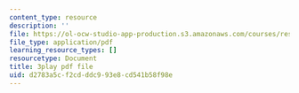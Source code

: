 ```yaml
---
content_type: resource
description: ''
file: https://ol-ocw-studio-app-production.s3.amazonaws.com/courses/res-8-007-cosmic-origin-of-the-chemical-elements-fall-2019/d2783a5cf2cdddc993e8cd541b58f98e_JM8vAGReKkc.pdf
file_type: application/pdf
learning_resource_types: []
resourcetype: Document
title: 3play pdf file
uid: d2783a5c-f2cd-ddc9-93e8-cd541b58f98e
---
```

